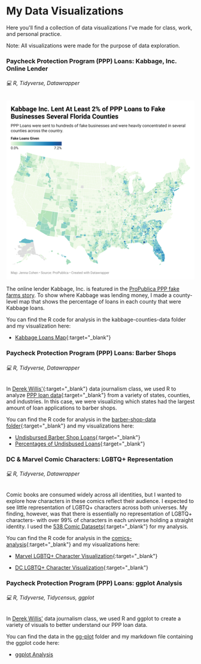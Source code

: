 # My Data Visualizations
Here you'll find a collection of data visualizations I've made for class, work, and personal practice. 

Note: All visualizations were made for the purpose of data exploration.

### Paycheck Protection Program (PPP) Loans: Kabbage, Inc. Online Lender
###### :computer: R, Tidyverse, Datawrapper

![Kabbage Inc. Loan Map](/images/kabbage-map.png)

The online lender Kabbage, Inc. is featured in the [ProPublica PPP fake farms story](https://www.propublica.org/article/ppp-farms). To show where Kabbage was lending money, I made a county-level map that shows the percentage of loans in each county that were Kabbage loans.

You can find the R code for analysis in the kabbage-counties-data folder and my visualization here:

- [Kabbage Loans Map](https://datawrapper.dwcdn.net/JM1yu/1/){:target="_blank"}

### Paycheck Protection Program (PPP) Loans: Barber Shops
###### :computer: R, Tidyverse, Datawrapper

In [Derek Willis'](https://merrill.umd.edu/directory/derek-willis){:target="_blank"} data journalism class, we used R to analyze [PPP loan data](https://www.sba.gov/funding-programs/loans/covid-19-relief-options/paycheck-protection-program/ppp-data){:target="_blank"} from a variety of states, counties, and industries. In this case, we were visualizing which states had the largest amount of loan applications to barber shops. 

You can find the R code for analysis in the [barber-shop-data folder](https://github.com/jennacohen/data-viz/tree/main/barber-shop-data){:target="_blank"} and my visualizations here:

- [Undisbursed Barber Shop Loans](https://datawrapper.dwcdn.net/dyiuf/1/){:target="_blank"}
- [Percentages of Undisbused Loans](https://datawrapper.dwcdn.net/ktM8h/1/){:target="_blank"}

### DC & Marvel Comic Characters: LGBTQ+ Representation
###### :computer: R, Tidyverse, Datawrapper

Comic books are consumed widely across all identities, but I wanted to explore how characters in these comics reflect their audience. I expected to see little representation of LGBTQ+ characters across both universes. My finding, however, was that there is essentially no representation of LGBTQ+ characters- with over 99% of characters in each universe holding a straight identity. I used the [538 Comic Datasets](https://github.com/fivethirtyeight/data/tree/master/comic-characters){:target="_blank"} for my analysis.

You can find the R code for analysis in the [comics-analysis](https://github.com/jennacohen/data-viz/tree/main/comics-analysis){:target="_blank"} and my visualizations here:

- [Marvel LGBTQ+ Character Visualization](https://www.datawrapper.de/_/a7eEt/){:target="_blank"}

- [DC LGBTQ+ Character Visualization](https://www.datawrapper.de/_/ohfLF/){:target="_blank"}

### Paycheck Protection Program (PPP) Loans: ggplot Analysis
###### :computer: R, Tidyverse, Tidycensus, ggplot

In [Derek Willis'](https://merrill.umd.edu/directory/derek-willis) data journalism class, we used R and ggplot to create a variety of visuals to better understand our PPP loan data. 

You can find the data in the [gg-plot](https://github.com/jennacohen/data-viz/tree/main/gg-plot) folder and my markdown file containing the ggplot code here:

- [ggplot Analysis](https://github.com/jennacohen/data-viz/blob/main/gg-plot/gg-plot-samples.Rmd) 
